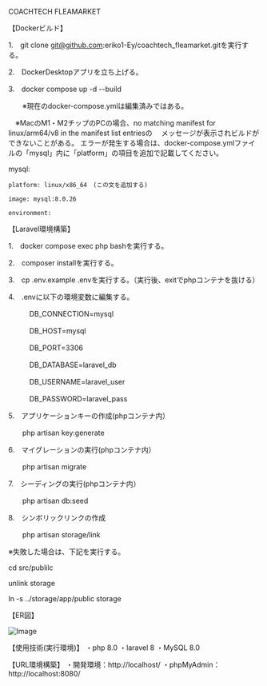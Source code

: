COACHTECH FLEAMARKET

【Dockerビルド】


1.　git clone git@github.com:eriko1-Ey/coachtech_fleamarket.gitを実行する。

2.　DockerDesktopアプリを立ち上げる。

3.　docker compose up -d --build

　　※現在のdocker-compose.ymlは編集済みではある。
  
  　※MacのM1・M2チップのPCの場合、no matching manifest for linux/arm64/v8 in the manifest list entriesの
  　メッセージが表示されビルドができないことがある。
   エラーが発生する場合は、docker-compose.ymlファイルの「mysql」内に「platform」の項目を追加で記載してください。

mysql:

    platform: linux/x86_64　(この文を追加する)
    
    image: mysql:8.0.26
    
    environment:
    
【Laravel環境構築】

1.　docker compose exec php bashを実行する。

2.　composer installを実行する。

3.　cp .env.example .envを実行する。（実行後、exitでphpコンテナを抜ける）

4.　.envに以下の環境変数に編集する。

　　　DB_CONNECTION=mysql
   
　　　DB_HOST=mysql
   
　　　DB_PORT=3306
   
　　　DB_DATABASE=laravel_db
   
　　　DB_USERNAME=laravel_user
   
　　　DB_PASSWORD=laravel_pass
   
   
5.　アプリケーションキーの作成(phpコンテナ内）

　　php artisan key:generate
  
6.　マイグレーションの実行(phpコンテナ内）

　　php artisan migrate
  
7.　シーディングの実行(phpコンテナ内）

　　php artisan db:seed

8.　シンボリックリンクの作成

　　php artisan storage/link
  
  ※失敗した場合は、下記を実行する。
  
  cd src/publilc
  
  unlink storage
  
  ln -s ../storage/app/public storage
  

【ER図】


![Image](https://github.com/user-attachments/assets/86156d6a-1b47-4cbb-aa52-2d73d1ea355e)


  
【使用技術(実行環境)】
・php 8.0 ・laravel 8 ・MySQL 8.0

【URL環境構築】
・開発環境：http://localhost/
・phpMyAdmin：http://localhost:8080/
